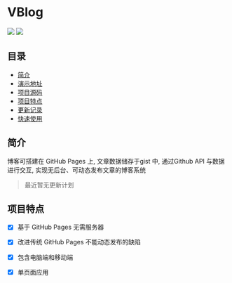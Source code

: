 # VBlog
![](https://img.shields.io/github/languages/top/github-laziji/VBlog.svg?style=flat)
![](https://img.shields.io/github/stars/gitHub-laziji/VBlog.svg?style=social)

## 目录
- [简介](#简介)
- [演示地址](#演示地址)
- [项目源码](#项目源码)
- [项目特点](#项目特点)
- [更新记录](#更新记录)
- [快速使用](#快速使用)

## 简介

博客可搭建在 GitHub Pages 上,
文章数据储存于gist 中, 通过Github API 与数据进行交互, 实现无后台、可动态发布文章的博客系统

> 最近暂无更新计划


 

## 项目特点

- [x] 基于 GitHub Pages 无需服务器
- [x] 改进传统 GitHub Pages 不能动态发布的缺陷
- [x] 包含电脑端和移动端
- [x] 单页面应用


 
